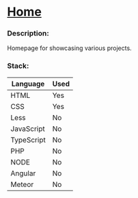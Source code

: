# [Home](http://design-jostein.rhcloud.com/Home)

### Description:

Homepage for showcasing various projects.

### Stack:

Language 	| Used
-|-
HTML		| Yes
CSS			| Yes
Less		| No
JavaScript	| No
TypeScript	| No
PHP 		| No
NODE 		| No
Angular  	| No
Meteor   	| No